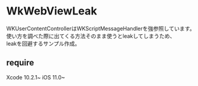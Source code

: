 # WkWebViewLeak

WKUserContentControllerはWKScriptMessageHandlerを強参照しています。  
使い方を調べた際に出てくる方法そのまま使うとleakしてしまうため、  
leakを回避するサンプル作成。

## require

Xcode 10.2.1~
iOS 11.0~

